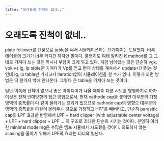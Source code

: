 ```yaml
---
title: "오래도록 진척이 없네.."
---
```

# 오래도록 진척이 없네..


plate follower를 단품으로 table을 써서 시뮬레이션하는 단계까지는 도달했다. 비록 테이블의 크기가 너무 커지긴 하지만 말이다. 불행히도 여태 알려진 K method를 그 그대로 가져다 쓰는 것은 역시나 부담이 크게 되고 있다. 지금 남아있는 것은 단순히 vgk, vpk vs ig, ip table만 가져다가 Vp를 얻고 현재 상태를 계속해서 update시키려는 것인데 ig, ip table만 가지고서 iteration없이 시뮬레이션을 할 수가 없다. 이렇게 되면 방법은 딱 한가지 밖에 안나온다. 그렇다 큰 table을 가져다 쓰는 것이다. 




일단 이쪽에 진척이 없으니 좋은 아이디어가 나올 때까지 다른 시도를 병행하기로 하자. 이것은 전혀 반대방향의 접근 방법으로서, 현재 cathode cap을 붙이면 대부분의 가청영역의 증폭률이 다 같이 올라가는 효과가 있으므로 cathode cap의 영향으 대부분의 영역의 증폭률을 다같이 올려주는 것으로 가정하고 HPF를 빼버리고, 단순히 parasitic cap의 LPF 효과만 반영해서 LPF + hard clipper (with adjustable center voltage) + LPF + hard clipper + LPF … 의 구조로 최대한 단순화 시키는 것이다. 분명히 이러한 minimal modeling은 수많은 앰프 시뮬에서 시도했을 것이다. 의도하지 않는 aliasing을 줄이기 위해서 LPF의 효과는 더더욱 빛난다. 





